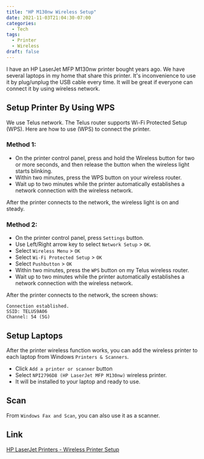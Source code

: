 ```yaml
---
title: "HP M130nw Wireless Setup"
date: 2021-11-03T21:04:30-07:00
categories:
  - Tech 
tags:
  - Printer
  - Wireless
draft: false
---
```


I have an HP LaserJet MFP M130nw printer bought years ago. We have several laptops in my home that share this printer.
It's inconvenience to use it by plug/unplug the USB cable every time. 
It will be great if everyone can connect it by using wireless network.

## Setup Printer By Using WPS
We use Telus network. The Telus router supports Wi-Fi Protected Setup (WPS).
Here are how to use (WPS) to connect the printer.

### Method 1: 
* On the printer control panel, press and hold the Wireless button for two or more seconds, 
and then release the button when the wireless light starts blinking.
* Within two minutes, press the WPS button on your wireless router.
* Wait up to two minutes while the printer automatically establishes a network connection with the wireless network.

After the printer connects to the network, the wireless light is on and steady.

### Method 2:
* On the printer control panel, press `Settings` button.
* Use Left/Right arrow key to select `Network Setup` > `OK`.
* Select `Wireless Menu`  > `OK`
* Select `Wi-Fi Protected Setup` > `OK`
* Select `Pushbutton` > `OK`
* Within two minutes, press the `WPS` button on my Telus wireless router.
* Wait up to two minutes while the printer automatically establishes a network connection with the wireless network.

After the printer connects to the network, the screen shows:
```
Connection established.
SSID: TELUS9A06
Channel: 54 (5G)
```

## Setup Laptops
After the printer wireless function works, you can add the wireless printer to each laptop from Windows `Printers & Scanners`.

* Click `Add a printer or scanner` button 
* Select `NPI2796D8 (HP LaserJet MFP M130nw)` wireless printer.
* It will be installed to your laptop and ready to use.

## Scan
From `Windows Fax and Scan`, you can also use it as a scanner. 

## Link
[HP LaserJet Printers - Wireless Printer Setup](https://support.hp.com/us-en/product/hp-laserjet-pro-mfp-m130-series/9365370/model/9365372/document/c05211196)
